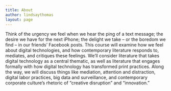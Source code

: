 ```yaml
---
title: About
author: lindsaythomas
layout: page
---
```


Think of the urgency we feel when we hear the ping of a text message; the desire we have for the next iPhone; the delight we take – or the boredom we find – in our friends’ Facebook posts. This course will examine how we feel about digital technologies, and how contemporary literature responds to, mediates, and critiques these feelings. We’ll consider literature that takes digital technology as a central thematic, as well as literature that engages formally with how digital technology has transformed print practices. Along the way, we will discuss things like mediation, attention and distraction, digital labor practices, big data and surveillance, and contemporary corporate culture’s rhetoric of “creative disruption” and “innovation.”

